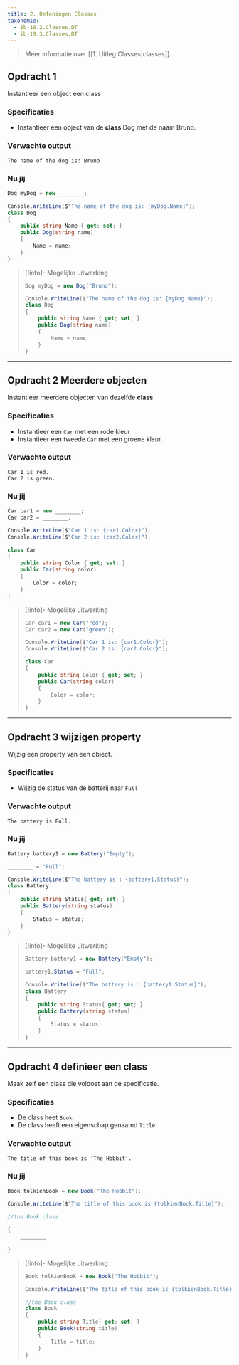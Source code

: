 ```yaml
---
title: 2. Oefeningen Classes
taxonomie:
  - ib-19.2.Classes.DT
  - ib-19.3.Classes.DT
---
```


> Meer informatie over [[1. Uitleg Classes|classes]].

## Opdracht 1 
Instantieer een object een class

### Specificaties
- Instantieer een object van de **class** Dog met de naam Bruno.

### Verwachte output
```
The name of the dog is: Bruno
```

### Nu jij
``` csharp
Dog myDog = new ________;

Console.WriteLine($"The name of the dog is: {myDog.Name}");
class Dog
{
    public string Name { get; set; }
    public Dog(string name)
    {
        Name = name;
    }
}
``` 

> [!info]- Mogelijke uitwerking
> ``` csharp
> Dog myDog = new Dog("Bruno");
> 
> Console.WriteLine($"The name of the dog is: {myDog.Name}");
> class Dog
> {
>     public string Name { get; set; }
>     public Dog(string name)
>     {
>         Name = name;
>     }
> }
> ```

---

## Opdracht 2 Meerdere objecten
Instantieer meerdere objecten van dezelfde **class**

### Specificaties
- Instantieer een `Car` met een rode kleur
- Instantieer een tweede `Car` met een groene kleur.

### Verwachte output
```
Car 1 is red.
Car 2 is green.
```

### Nu jij
``` csharp runner
Car car1 = new ________;
Car car2 = ________;

Console.WriteLine($"Car 1 is: {car1.Color}");
Console.WriteLine($"Car 2 is: {car2.Color}");

class Car
{
    public string Color { get; set; }
    public Car(string color)
    {
        Color = color;
    }
}
``` 

> [!info]- Mogelijke uitwerking
> ``` csharp
> Car car1 = new Car("red");
> Car car2 = new Car("green");
> 
> Console.WriteLine($"Car 1 is: {car1.Color}");
> Console.WriteLine($"Car 2 is: {car2.Color}");
> 
> class Car
> {
>     public string Color { get; set; }
>     public Car(string color)
>     {
>         Color = color;
>     }
> }
> ```

---

## Opdracht 3 wijzigen property
Wijzig een property van een object.

### Specificaties
- Wijzig de status van de batterij naar `Full`

### Verwachte output
```
The battery is Full.
```

### Nu jij
``` csharp runner
Battery battery1 = new Battery("Empty");

________ = "Full";

Console.WriteLine($"The battery is : {battery1.Status}");
class Battery
{
    public string Status{ get; set; }
    public Battery(string status)
    {
        Status = status;
    }
}
``` 

> [!info]- Mogelijke uitwerking
> ``` csharp
> Battery battery1 = new Battery("Empty");
> 
> battery1.Status = "Full";
> 
> Console.WriteLine($"The battery is : {battery1.Status}");
> class Battery
> {
>     public string Status{ get; set; }
>     public Battery(string status)
>     {
>         Status = status;
>     }
> }
> ```

---

## Opdracht 4 definieer een class
Maak zelf een class die voldoet aan de specificatie.

### Specificaties
- De class heet `Book`
- De class heeft een eigenschap genaamd `Title`

### Verwachte output
```
The title of this book is 'The Hobbit'.
```

### Nu jij
``` csharp runner
Book tolkienBook = new Book("The Hobbit");

Console.WriteLine($"The title of this book is {tolkienBook.Title}");

//the Book class
________
{
    ________
    
}


``` 

> [!info]- Mogelijke uitwerking
> ``` csharp
> Book tolkienBook = new Book("The Hobbit");
> 
> Console.WriteLine($"The title of this book is {tolkienBook.Title}");
> 
> //the Book class
> class Book
> {
>     public string Title{ get; set; }
>     public Book(string title)
>     {
>         Title = title;
>     }
> }
> ```
